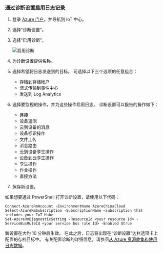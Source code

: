 ### <a name="enable-logging-with-diagnostics-settings"></a>通过诊断设置启用日志记录

1. 登录 [Azure 门户][lnk-portal]，并导航到 IoT 中心。
1. 选择“诊断设置”。
1. 选择“启用诊断”。

   ![启用诊断][1]

1. 为诊断设置提供名称。
1. 选择希望将日志发送到的目标。 可选择以下三个选项的任意组合：
   * 存档到存储帐户
   * 流式传输到事件中心
   * 发送到 Log Analytics
1. 选择要监视的操作，并为这些操作启用日志。 诊断设置可以报告的操作如下：
   * 连接
   * 设备遥测
   * 云到设备的消息
   * 设备标识操作
   * 文件上传
   * 消息路由
   * 云到设备孪生操作
   * 设备到云孪生操作
   * 孪生操作
   * 作业操作
   * 直接方法  
1. 保存新设置。 

如果想要通过 PowerShell 打开诊断设置，请使用以下代码：

```
Connect-AzureRmAccount -EnvironmentName AzureChinaCloud
Select-AzureRmSubscription -SubscriptionName <subscription that includes your IoT Hub>
Set-AzureRmDiagnosticSetting -ResourceId <your resource Id> -ServiceBusRuleId <your service bus rule Id> -Enabled $true
```

新设置在大约 10 分钟后生效。 在此之后，日志将出现在“诊断设置”边栏选项卡上配置的存档目标中。 有关配置诊断的详细信息，请参阅[从 Azure 资源收集和使用日志数据][lnk-diagnostics-settings]。

<!-- Images -->
[1]: ./media/iot-hub-diagnostics-settings/turnondiagnostics.png

<!-- Links -->
[lnk-portal]: https://portal.azure.cn
[lnk-diagnostics-settings]: ../articles/monitoring-and-diagnostics/monitoring-overview-of-diagnostic-logs.md
